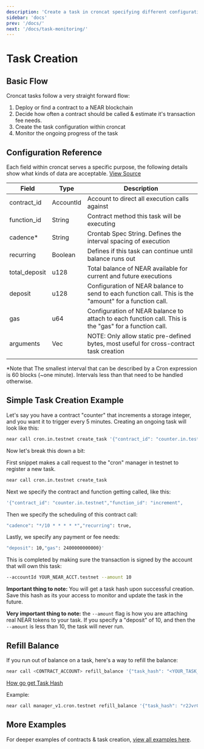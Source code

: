 ```yaml
---
description: 'Create a task in croncat specifying different configuration params'
sidebar: 'docs'
prev: '/docs/'
next: '/docs/task-monitoring/'
---
```


# Task Creation

## Basic Flow

Croncat tasks follow a very straight forward flow:

1. Deploy or find a contract to a NEAR blockchain
2. Decide how often a contract should be called & estimate it's transaction fee needs.
3. Create the task configuration within croncat
4. Monitor the ongoing progress of the task

## Configuration Reference

Each field within croncat serves a specific purpose, the following details show what kinds of data are acceptable. [View Source](https://github.com/Cron-Near/contracts/blob/main/manager/src/lib.rs#L49)

| Field | Type | Description |
| ------- | ------- | ------- |
| contract_id | AccountId | Account to direct all execution calls against |
| function_id | String | Contract method this task will be executing |
| cadence* | String | Crontab Spec String. Defines the interval spacing of execution |
| recurring | Boolean | Defines if this task can continue until balance runs out |
| total_deposit | u128 | Total balance of NEAR available for current and future executions |
| deposit | u128 | Configuration of NEAR balance to send to each function call. This is the "amount" for a function call. |
| gas | u64 | Configuration of NEAR balance to attach to each function call. This is the "gas" for a function call. |
| arguments | Vec<u8> | NOTE: Only allow static pre-defined bytes, most useful for cross-contract task creation |
|  |  |  |

*Note that The smallest interval that can be described by a Cron expression is 60 blocks (~one minute). Intervals less than that need to be handled otherwise.

## Simple Task Creation Example

Let's say you have a contract "counter" that increments a storage integer, and you want it to trigger every 5 minutes. Creating an ongoing task will look like this:

```bash
near call cron.in.testnet create_task '{"contract_id": "counter.in.testnet","function_id": "increment","cadence": "*/10 * * * * *","recurring": true,"deposit": 10,"gas": 2400000000000}' --accountId YOUR_NEAR_ACCT.testnet --amount 10
```

Now let's break this down a bit:

First snippet makes a call request to the "cron" manager in testnet to register a new task.
```bash
near call cron.in.testnet create_task
```

Next we specify the contract and function getting called, like this:
```bash
'{"contract_id": "counter.in.testnet","function_id": "increment",
```

Then we specify the scheduling of this contract call:
```bash
"cadence": "*/10 * * * * *","recurring": true,
```

Lastly, we specify any payment or fee needs:
```bash
"deposit": 10,"gas": 2400000000000}'
```

This is completed by making sure the transaction is signed by the account that will own this task:
```bash
--accountId YOUR_NEAR_ACCT.testnet --amount 10
```

**Important thing to note:** You will get a task hash upon successful creation. Save this hash as its your access to monitor and update the task in the future.

**Very important thing to note:** the `--amount` flag is how you are attaching real NEAR tokens to your task. If you specify a "deposit" of 10, and then the `--amount` is less than 10, the task will never run.


## Refill Balance

If you run out of balance on a task, here's a way to refill the balance:

```bash
near call <CONTRACT_ACCOUNT> refill_balance '{"task_hash": "<YOUR_TASK_HASH>"}' --accountId <accountId> --amount 5
```

[How go get Task Hash](/docs/agent-faq/#how-to-get-task-hash)


Example:

```bash
near call manager_v1.cron.testnet refill_balance '{"task_hash": "r2JvrGPvDkFUuqdF4x1+L93aYKGmgp4GqXT4UAK3AE4="}' --accountId jakson.testnet --amount 5
```



## More Examples

For deeper examples of contracts & task creation, [view all examples here](/docs/examples).
